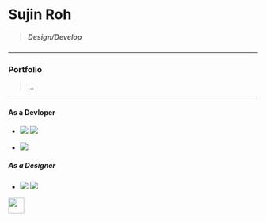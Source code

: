 # Sujin Roh
> ##### Design/Develop
>
> 
>
>
>
>
>
> 
>
>
>

---
### Portfolio
> ...
















---
#### As a Devloper
+ <p float="center">
   <img src="https://img.shields.io/badge/HTML5-E34F26?style=flat-square&logo=HTML5&logoColor=white"/>
  <img src="https://img.shields.io/badge/CSS3-1572B6?style=flat-square&logo=CSS3&logoColor=white"/>
</p>

+  <img src="https://img.shields.io/badge/Oracle-F80000?style=flat-square&logo=Oracle&logoColor=white"/>
 
##### As a Designer
+ <p float="center">
  <img src="https://img.shields.io/badge/Adobe_Illustrator-FF9A00?style=flat-square&logo=AdobeIllustrator&logoColor=white" />
  <img src="https://img.shields.io/badge/Adobe_Photoshop-31A8FF?style=flat-square&logo=AdobePhotoshop&logoColor=white"/>
</p>


<img height="32" width="32" src="https://cdn.jsdelivr.net/npm/simple-icons@v4/icons/Adobe_Illustrator.svg" />


